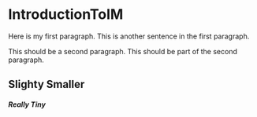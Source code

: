 # IntroductionToIM
Here is my first paragraph.
This is another sentence in the first paragraph.

This should be a second paragraph.
This should be part of the second paragraph.
## Slighty Smaller
##### Really Tiny
